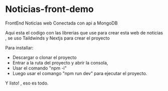 # Noticias-front-demo
FrontEnd Noticias web Conectada con api a MongoDB

Aqui esta el codigo con las librerias que use para crear esta web de noticias , se uso Taildwinds y Nextjs para crear el proyecto

Para installar:

   - Descargar o clonar el proyecto
   - Entrar a la ruta del proyecto y abrir la consola,
   - Usar el comando "npm -i"
   - Luego usar el comango "npm run dev" para ejecutar el proyecto.
   
   Y listo! , eso es todo.

